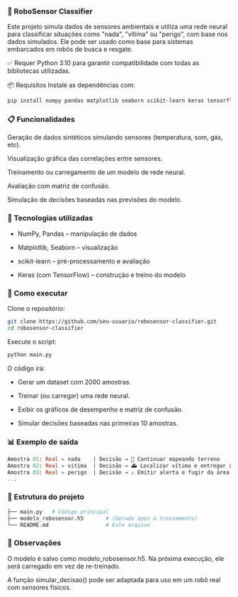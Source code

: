 ### 🤖 RoboSensor Classifier
Este projeto simula dados de sensores ambientais e utiliza uma rede neural para classificar situações como "nada", "vítima" ou "perigo", com base nos dados simulados. Ele pode ser usado como base para sistemas embarcados em robôs de busca e resgate.

✅ Requer Python 3.10 para garantir compatibilidade com todas as bibliotecas utilizadas.

📦 Requisitos
Instale as dependências com:

```bash
pip install numpy pandas matplotlib seaborn scikit-learn keras tensorflow
```

### 📋 Funcionalidades
Geração de dados sintéticos simulando sensores (temperatura, som, gás, etc).

Visualização gráfica das correlações entre sensores.

Treinamento ou carregamento de um modelo de rede neural.

Avaliação com matriz de confusão.

Simulação de decisões baseadas nas previsões do modelo.

### 🧠 Tecnologias utilizadas
- NumPy, Pandas – manipulação de dados

- Matplotlib, Seaborn – visualização

- scikit-learn – pré-processamento e avaliação

- Keras (com TensorFlow) – construção e treino do modelo

### 🚀 Como executar
Clone o repositório:

```bash
git clone https://github.com/seu-usuario/robosensor-classifier.git
cd robosensor-classifier
```

Execute o script:

```bash
python main.py
```
O código irá:

- Gerar um dataset com 2000 amostras.

- Treinar (ou carregar) uma rede neural.

- Exibir os gráficos de desempenho e matriz de confusão.

- Simular decisões baseadas nas primeiras 10 amostras.

### 📊 Exemplo de saída
```sql
Amostra 01: Real = nada    | Decisão → 📡 Continuar mapeando terreno
Amostra 02: Real = vitima  | Decisão → 🚑 Localizar vítima e entregar item
Amostra 03: Real = perigo  | Decisão → ⚠️ Emitir alerta e fugir da área
...

```

### 📁 Estrutura do projeto
```bash
├── main.py   # Código principal
├── modelo_robosensor.h5       # (Gerado após o treinamento)
└── README.md                  # Este arquivo
```
### 📌 Observações
O modelo é salvo como modelo_robosensor.h5. Na próxima execução, ele será carregado em vez de re-treinado.

A função simular_decisao() pode ser adaptada para uso em um robô real com sensores físicos.
